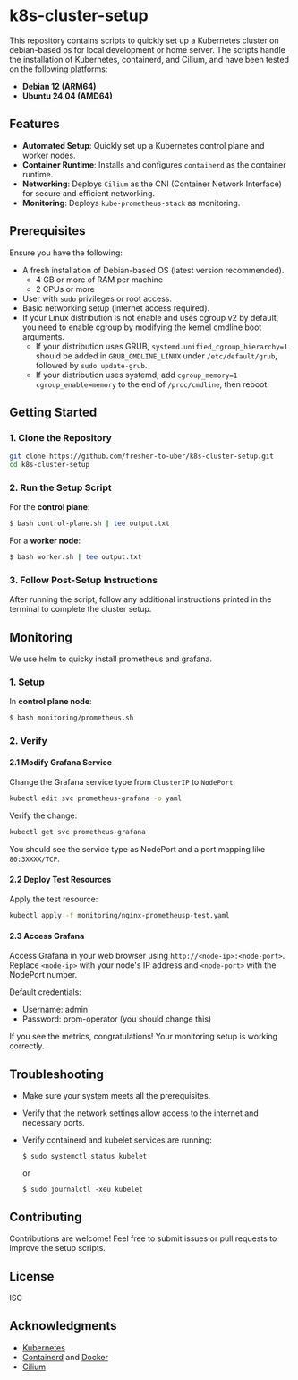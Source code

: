 # k8s-cluster-setup

This repository contains scripts to quickly set up a Kubernetes cluster on debian-based os for local development or home server. The scripts handle the installation of Kubernetes, containerd, and Cilium, and have been tested on the following platforms:

- **Debian 12 (ARM64)**
- **Ubuntu 24.04 (AMD64)**

## Features

- **Automated Setup**: Quickly set up a Kubernetes control plane and worker nodes.
- **Container Runtime**: Installs and configures `containerd` as the container runtime.
- **Networking**: Deploys `Cilium` as the CNI (Container Network Interface) for secure and efficient networking.
- **Monitoring**: Deploys `kube-prometheus-stack` as monitoring.

## Prerequisites

Ensure you have the following:
- A fresh installation of Debian-based OS (latest version recommended).
	- 4 GB or more of RAM per machine
	- 2 CPUs or more
- User with `sudo` privileges or root access.
- Basic networking setup (internet access required).
- If your Linux distribution is not enable and uses cgroup v2 by default, you need to enable cgroup by modifying the kernel cmdline boot arguments.
	- If your distribution uses GRUB, `systemd.unified_cgroup_hierarchy=1` should be added in `GRUB_CMDLINE_LINUX` under `/etc/default/grub`, followed by `sudo update-grub`.
	-	If your distribution uses systemd, add `cgroup_memory=1 cgroup_enable=memory` to the end of `/proc/cmdline`, then reboot.

## Getting Started

### 1. Clone the Repository

```bash
git clone https://github.com/fresher-to-uber/k8s-cluster-setup.git
cd k8s-cluster-setup
```

### 2. Run the Setup Script

For the **control plane**:

```bash
$ bash control-plane.sh | tee output.txt
```

For a **worker node**:

```bash
$ bash worker.sh | tee output.txt
```

### 3. Follow Post-Setup Instructions

After running the script, follow any additional instructions printed in the terminal to complete the cluster setup.


## Monitoring

We use helm to quicky install prometheus and grafana.

### 1. Setup

In **control plane node**:

```bash
$ bash monitoring/prometheus.sh
```

### 2. Verify

#### 2.1 Modify Grafana Service

Change the Grafana service type from `ClusterIP` to `NodePort`:

```bash
kubectl edit svc prometheus-grafana -o yaml
```

Verify the change:

```bash
kubectl get svc prometheus-grafana
```

You should see the service type as NodePort and a port mapping like `80:3XXXX/TCP`.

#### 2.2 Deploy Test Resources

Apply the test resource:

```bash
kubectl apply -f monitoring/nginx-prometheusp-test.yaml
```

#### 2.3 Access Grafana

Access Grafana in your web browser using `http://<node-ip>:<node-port>`. Replace `<node-ip>` with your node's IP address and `<node-port>` with the NodePort number.

Default credentials:
- Username: admin
- Password: prom-operator (you should change this)

If you see the metrics, congratulations! Your monitoring setup is working correctly.


## Troubleshooting

- Make sure your system meets all the prerequisites.
- Verify that the network settings allow access to the internet and necessary ports.
- Verify containerd and kubelet services are running:
	```shell
	$ sudo systemctl status kubelet
	```
	or

	```shell
	$ sudo journalctl -xeu kubelet
	```
	

## Contributing

Contributions are welcome! Feel free to submit issues or pull requests to improve the setup scripts.

## License

ISC

## Acknowledgments

- [Kubernetes](https://kubernetes.io/docs/setup/production-environment/tools/kubeadm/)
- [Containerd](https://kubernetes.io/docs/setup/production-environment/container-runtimes/) and [Docker](https://docs.docker.com/engine/install/debian/)
- [Cilium](https://docs.cilium.io/en/stable/gettingstarted/k8s-install-default/#k8s-install-quick)
